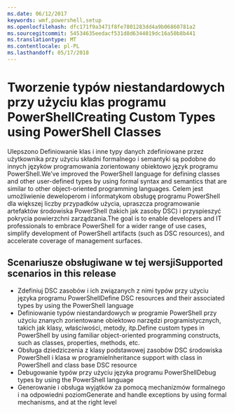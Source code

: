 ```yaml
---
ms.date: 06/12/2017
keywords: wmf,powershell,setup
ms.openlocfilehash: dfc171f9a3471f8fe7801283dd4a9b06860781a2
ms.sourcegitcommit: 54534635eedacf531d8d6344019dc16a50b8b441
ms.translationtype: MT
ms.contentlocale: pl-PL
ms.lasthandoff: 05/17/2018
---
```

# <a name="creating-custom-types-using-powershell-classes"></a><span data-ttu-id="fe5d7-102">Tworzenie typów niestandardowych przy użyciu klas programu PowerShell</span><span class="sxs-lookup"><span data-stu-id="fe5d7-102">Creating Custom Types using PowerShell Classes</span></span>

<span data-ttu-id="fe5d7-103">Ulepszono Definiowanie klas i inne typy danych zdefiniowane przez użytkownika przy użyciu składni formalnego i semantyki są podobne do innych języków programowania zorientowany obiektowo język programu PowerShell.</span><span class="sxs-lookup"><span data-stu-id="fe5d7-103">We’ve improved the PowerShell language for defining classes and other user-defined types by using formal syntax and semantics that are similar to other object-oriented programming languages.</span></span> <span data-ttu-id="fe5d7-104">Celem jest umożliwienie deweloperom i informatykom obsługę programu PowerShell dla większej liczby przypadków użycia, upraszcza programowanie artefaktów środowiska PowerShell (takich jak zasoby DSC) i przyspieszyć pokrycia powierzchni zarządzania.</span><span class="sxs-lookup"><span data-stu-id="fe5d7-104">The goal is to enable developers and IT professionals to embrace PowerShell for a wider range of use cases, simplify development of PowerShell artifacts (such as DSC resources), and accelerate coverage of management surfaces.</span></span>

## <a name="supported-scenarios-in-this-release"></a><span data-ttu-id="fe5d7-105">Scenariusze obsługiwane w tej wersji</span><span class="sxs-lookup"><span data-stu-id="fe5d7-105">Supported scenarios in this release</span></span>

-   <span data-ttu-id="fe5d7-106">Zdefiniuj DSC zasobów i ich związanych z nimi typów przy użyciu języka programu PowerShell</span><span class="sxs-lookup"><span data-stu-id="fe5d7-106">Define DSC resources and their associated types by using the PowerShell language</span></span>
-   <span data-ttu-id="fe5d7-107">Definiowanie typów niestandardowych w programie PowerShell przy użyciu znanych zorientowane obiektowo narzędzi programistycznych, takich jak klasy, właściwości, metody, itp.</span><span class="sxs-lookup"><span data-stu-id="fe5d7-107">Define custom types in PowerShell by using familiar object-oriented programming constructs, such as classes, properties, methods, etc.</span></span>
-   <span data-ttu-id="fe5d7-108">Obsługa dziedziczenia z klasy podstawowej zasobów DSC środowiska PowerShell i klasa w programie</span><span class="sxs-lookup"><span data-stu-id="fe5d7-108">Inheritance support with class in PowerShell and class base DSC resource</span></span>
-   <span data-ttu-id="fe5d7-109">Debugowanie typów przy użyciu języka programu PowerShell</span><span class="sxs-lookup"><span data-stu-id="fe5d7-109">Debug types by using the PowerShell language</span></span>
-   <span data-ttu-id="fe5d7-110">Generowanie i obsługa wyjątków za pomocą mechanizmów formalnego i na odpowiedni poziom</span><span class="sxs-lookup"><span data-stu-id="fe5d7-110">Generate and handle exceptions by using formal mechanisms, and at the right level</span></span>

